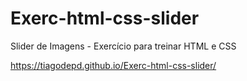 # Exerc-html-css-slider
Slider de Imagens - Exercício para treinar HTML e CSS 

https://tiagodepd.github.io/Exerc-html-css-slider/
